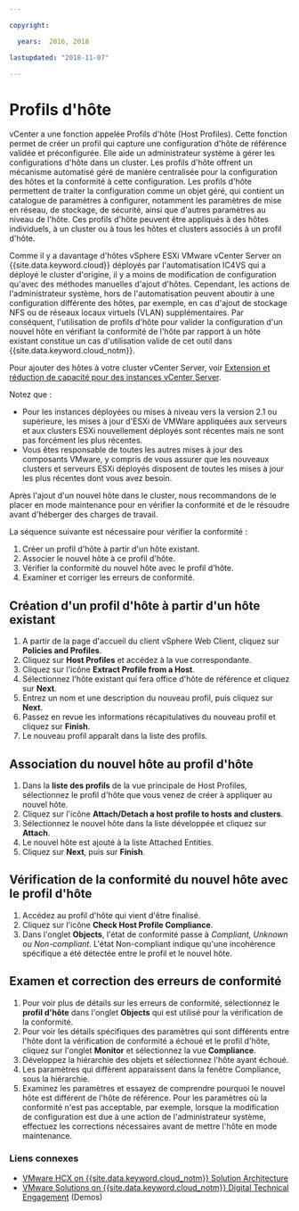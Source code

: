 ```yaml
---

copyright:

  years:  2016, 2018

lastupdated: "2018-11-07"

---
```


#	Profils d'hôte

vCenter a une fonction appelée Profils d'hôte (Host Profiles). Cette fonction permet de créer un profil qui capture une configuration d'hôte de référence validée et préconfigurée. Elle aide un administrateur système à gérer les configurations d'hôte dans un cluster. Les profils d'hôte offrent un mécanisme automatisé géré de manière centralisée pour la configuration des hôtes et la conformité à cette configuration. Les profils d'hôte permettent de traiter la configuration comme un objet géré, qui contient un catalogue de paramètres à configurer, notamment les paramètres de mise en réseau, de stockage, de sécurité, ainsi que d'autres paramètres au niveau de l'hôte. Ces profils d'hôte peuvent être appliqués à des hôtes individuels, à un cluster ou à tous les hôtes et clusters associés à un profil d'hôte.

Comme il y a davantage d'hôtes vSphere ESXi VMware vCenter Server on {{site.data.keyword.cloud}} déployés par l'automatisation IC4VS qui a déployé le cluster d'origine, il y a moins de modification de configuration qu'avec des méthodes manuelles d'ajout d'hôtes. Cependant, les actions de l'administrateur système, hors de l'automatisation peuvent aboutir à une configuration différente des hôtes, par exemple, en cas d'ajout de stockage NFS ou de réseaux locaux virtuels (VLAN) supplémentaires. Par conséquent, l'utilisation de profils d'hôte pour valider la configuration d'un nouvel hôte en vérifiant la conformité de l'hôte par rapport à un hôte existant constitue un cas d'utilisation valide de cet outil dans {{site.data.keyword.cloud_notm}}.

Pour ajouter des hôtes à votre cluster vCenter Server, voir [Extension et réduction de capacité pour des instances vCenter Server](../../vcenter/vc_addingremovingservers.html).

Notez que :
*	Pour les instances déployées ou mises à niveau vers la version 2.1 ou supérieure, les mises à jour d'ESXi de VMWare appliquées aux serveurs et aux clusters ESXi nouvellement déployés sont récentes mais ne sont pas forcément les plus récentes.
*	Vous êtes responsable de toutes les autres mises à jour des composants VMware, y compris de vous assurer que les nouveaux clusters et serveurs ESXi déployés disposent de toutes les mises à jour les plus récentes dont vous avez besoin.

Après l'ajout d'un nouvel hôte dans le cluster, nous recommandons de le placer en mode maintenance pour en vérifier la conformité et de le résoudre avant d'héberger des charges de travail.

La séquence suivante est nécessaire pour vérifier la conformité :
1.	Créer un profil d'hôte à partir d'un hôte existant.
2.	Associer le nouvel hôte à ce profil d'hôte.
3.	Vérifier la conformité du nouvel hôte avec le profil d'hôte.
4.	Examiner et corriger les erreurs de conformité.

##	Création d'un profil d'hôte à partir d'un hôte existant

1.	A partir de la page d'accueil du client vSphere Web Client, cliquez sur **Policies and Profiles**.
2.	Cliquez sur **Host Profiles** et accédez à la vue correspondante.
3.	Cliquez sur l'icône **Extract Profile from a Host**.
4.	Sélectionnez l'hôte existant qui fera office d'hôte de référence et cliquez sur **Next**.
5.	Entrez un nom et une description du nouveau profil, puis cliquez sur **Next**.
6.	Passez en revue les informations récapitulatives du nouveau profil et cliquez sur **Finish**.
7.	Le nouveau profil apparaît dans la liste des profils.

##	Association du nouvel hôte au profil d'hôte

1.	Dans la **liste des profils** de la vue principale de Host Profiles, sélectionnez le profil d'hôte que vous venez de créer à appliquer au nouvel hôte.
2.	Cliquez sur l'icône **Attach/Detach a host profile to hosts and clusters**.
3.	Sélectionnez le nouvel hôte dans la liste développée et cliquez sur **Attach**.
4.	Le nouvel hôte est ajouté à la liste Attached Entities.
5.	Cliquez sur **Next**, puis sur **Finish**.

##	Vérification de la conformité du nouvel hôte avec le profil d'hôte

1.	Accédez au profil d'hôte qui vient d'être finalisé.
2.	Cliquez sur l'icône **Check Host Profile Compliance**.
3.	Dans l'onglet **Objects**, l'état de conformité passe à _Compliant, Unknown ou Non-compliant_. L'état Non-compliant indique qu'une incohérence spécifique a été détectée entre le profil et le nouvel hôte.

##	Examen et correction des erreurs de conformité

1.	Pour voir plus de détails sur les erreurs de conformité, sélectionnez le **profil d'hôte** dans l'onglet **Objects** qui est utilisé pour la vérification de la conformité.
2.	Pour voir les détails spécifiques des paramètres qui sont différents entre l'hôte dont la vérification de conformité a échoué et le profil d'hôte, cliquez sur l'onglet **Monitor** et sélectionnez la vue **Compliance**.
3.	Développez la hiérarchie des objets et sélectionnez l'hôte ayant échoué.
4.	Les paramètres qui diffèrent apparaissent dans la fenêtre Compliance, sous la hiérarchie.
5.	Examinez les paramètres et essayez de comprendre pourquoi le nouvel hôte est différent de l'hôte de référence. Pour les paramètres où la conformité n'est pas acceptable, par exemple, lorsque la modification de configuration est due à une action de l'administrateur système, effectuez les corrections nécessaires avant de mettre l'hôte en mode maintenance.

### Liens connexes

* [VMware HCX on {{site.data.keyword.cloud_notm}} Solution Architecture](https://www.ibm.com/cloud/garage/files/HCX_Architecture_Design.pdf)
* [VMware Solutions on {{site.data.keyword.cloud_notm}} Digital Technical Engagement](https://ibm-dte.mybluemix.net/ibm-vmware) (Demos)

